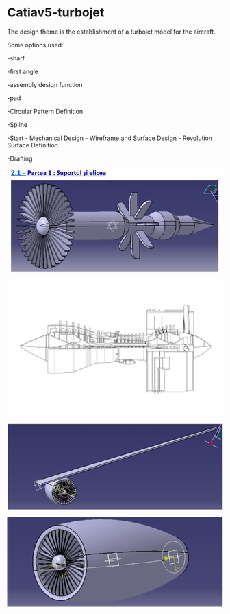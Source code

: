 # Catiav5-turbojet
The design theme is the establishment of a turbojet model for the aircraft.

Some options used:

-sharf

-first angle

-assembly design function

-pad

-Circular Pattern Definition

-Spline

-Start - Mechanical Design - Wireframe and Surface Design - Revolution Surface Definition 

-Drafting



![Image of Project](https://github.com/ArianaAnd/Catia-turbojet/blob/master/1.JPG)


![Image of Project](https://github.com/ArianaAnd/Catia-turbojet/blob/master/2.JPG)


![Image of Project](https://github.com/ArianaAnd/Catia-turbojet/blob/master/3.JPG)


![Image of Project](https://github.com/ArianaAnd/Catia-turbojet/blob/master/4.JPG)
